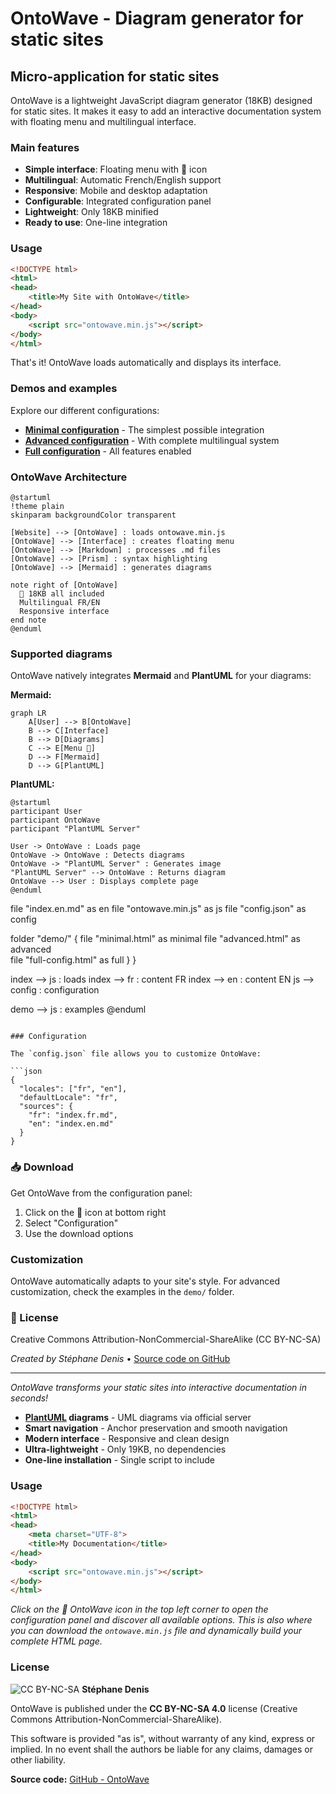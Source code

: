 # OntoWave - Diagram generator for static sites

## Micro-application for static sites

OntoWave is a lightweight JavaScript diagram generator (18KB) designed for static sites. It makes it easy to add an interactive documentation system with floating menu and multilingual interface.

### Main features

- **Simple interface**: Floating menu with 🌊 icon
- **Multilingual**: Automatic French/English support  
- **Responsive**: Mobile and desktop adaptation
- **Configurable**: Integrated configuration panel
- **Lightweight**: Only 18KB minified
- **Ready to use**: One-line integration

### Usage

```html
<!DOCTYPE html>
<html>
<head>
    <title>My Site with OntoWave</title>
</head>
<body>
    <script src="ontowave.min.js"></script>
</body>
</html>
```

That's it! OntoWave loads automatically and displays its interface.

### Demos and examples

Explore our different configurations:

- **[Minimal configuration](demo/minimal.html)** - The simplest possible integration
- **[Advanced configuration](demo/advanced.html)** - With complete multilingual system  
- **[Full configuration](demo/full-config.html)** - All features enabled

### OntoWave Architecture

```plantuml
@startuml
!theme plain
skinparam backgroundColor transparent

[Website] --> [OntoWave] : loads ontowave.min.js
[OntoWave] --> [Interface] : creates floating menu
[OntoWave] --> [Markdown] : processes .md files
[OntoWave] --> [Prism] : syntax highlighting
[OntoWave] --> [Mermaid] : generates diagrams

note right of [OntoWave]
  🌊 18KB all included
  Multilingual FR/EN
  Responsive interface
end note
@enduml
```

### Supported diagrams

OntoWave natively integrates **Mermaid** and **PlantUML** for your diagrams:

**Mermaid:**
```mermaid
graph LR
    A[User] --> B[OntoWave]
    B --> C[Interface]
    B --> D[Diagrams]
    C --> E[Menu 🌊]
    D --> F[Mermaid]
    D --> G[PlantUML]
```

**PlantUML:**
```plantuml
@startuml
participant User
participant OntoWave
participant "PlantUML Server"

User -> OntoWave : Loads page
OntoWave -> OntoWave : Detects diagrams
OntoWave -> "PlantUML Server" : Generates image
"PlantUML Server" --> OntoWave : Returns diagram
OntoWave --> User : Displays complete page
@enduml
```
  file "index.en.md" as en
  file "ontowave.min.js" as js
  file "config.json" as config
  
  folder "demo/" {
    file "minimal.html" as minimal
    file "advanced.html" as advanced  
    file "full-config.html" as full
  }
}

index --> js : loads
index --> fr : content FR
index --> en : content EN
js --> config : configuration

demo --> js : examples
@enduml
```

### Configuration

The `config.json` file allows you to customize OntoWave:

```json
{
  "locales": ["fr", "en"],
  "defaultLocale": "fr",
  "sources": {
    "fr": "index.fr.md",
    "en": "index.en.md"
  }
}
```

### 📥 Download

Get OntoWave from the configuration panel:

1. Click on the 🌊 icon at bottom right
2. Select "Configuration"  
3. Use the download options

### Customization

OntoWave automatically adapts to your site's style. For advanced customization, check the examples in the `demo/` folder.

### 📜 License

Creative Commons Attribution-NonCommercial-ShareAlike (CC BY-NC-SA)

*Created by Stéphane Denis* • [Source code on GitHub](https://github.com/stephanedenis/OntoWave)

---

*OntoWave transforms your static sites into interactive documentation in seconds!*
- **[PlantUML](https://plantuml.com/) diagrams** - UML diagrams via official server
- **Smart navigation** - Anchor preservation and smooth navigation
- **Modern interface** - Responsive and clean design
- **Ultra-lightweight** - Only 19KB, no dependencies
- **One-line installation** - Single script to include

### Usage

```html
<!DOCTYPE html>
<html>
<head>
    <meta charset="UTF-8">
    <title>My Documentation</title>
</head>
<body>
    <script src="ontowave.min.js"></script>
</body>
</html>
```

*Click on the 🌊 OntoWave icon in the top left corner to open the configuration panel and discover all available options. This is also where you can download the `ontowave.min.js` file and dynamically build your complete HTML page.*

### License

![CC BY-NC-SA](https://i.creativecommons.org/l/by-nc-sa/4.0/88x31.png) **Stéphane Denis**

OntoWave is published under the **CC BY-NC-SA 4.0** license (Creative Commons Attribution-NonCommercial-ShareAlike).

This software is provided "as is", without warranty of any kind, express or implied. In no event shall the authors be liable for any claims, damages or other liability.

**Source code:** [GitHub - OntoWave](https://github.com/stephanedenis/OntoWave)
